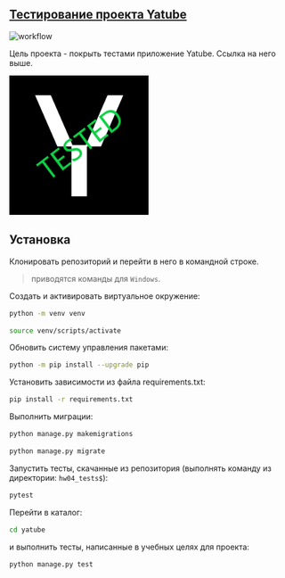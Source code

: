 ## [Тестирование проекта Yatube](https://github.com/DNKer/hw03_forms/ "перейти к репозитарию проекта")

![workflow](https://github.com/DNKer/hw04_tests/actions/workflows/hw04_tests.yml/badge.svg?branch=master&event=push)

Цель проекта - покрыть тестами приложение Yatube. Ссылка на него выше.

<img src="yatube\static\img\logo_tested.png" alt="drawing" width="250"/>

## Установка

Клонировать репозиторий и перейти в него в командной строке.

> приводятся команды для `Windows`.

Cоздать и активировать виртуальное окружение:
```bash
python -m venv venv
```

```bash
source venv/scripts/activate
```

Обновить систему управления пакетами:

```bash
python -m pip install --upgrade pip
```

Установить зависимости из файла requirements.txt:

```bash
pip install -r requirements.txt
```

Выполнить миграции:

```bash
python manage.py makemigrations
```

```bash
python manage.py migrate
```

Запустить тесты, скачанные из репозитория (выполнять команду из директории: ``` hw04_tests$ ```):
```bash
pytest
```
Перейти в каталог:
```bash
cd yatube
```
и выполнить тесты, написанные в учебных целях для проекта:
```bash
python manage.py test
```
